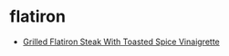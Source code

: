 # flatiron

 * [Grilled Flatiron Steak With Toasted Spice Vinaigrette](../index/g/grilled-flatiron-steak-with-toasted-spice-vinaigrette-51239420.json)
